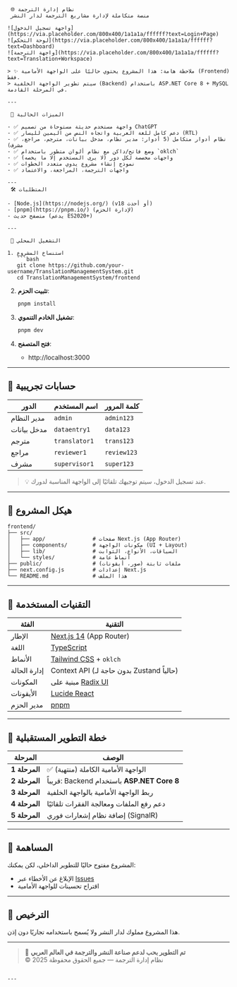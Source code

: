

```
 🌐 نظام إدارة الترجمة  
 منصة متكاملة لإدارة مشاريع الترجمة لدار النشر

![واجهة تسجيل الدخول](https://via.placeholder.com/800x400/1a1a1a/ffffff?text=Login+Page)
![لوحة التحكم](https://via.placeholder.com/800x400/1a1a1a/ffffff?text=Dashboard)
![واجهة الترجمة](https://via.placeholder.com/800x400/1a1a1a/ffffff?text=Translation+Workspace)

> ✨ ملاحظة هامة: هذا المشروع يحتوي حاليًا على الواجهة الأمامية (Frontend) فقط.  
> سيتم تطوير الواجهة الخلفية (Backend) باستخدام ASP.NET Core 8 + MySQL في المرحلة القادمة.

---

 🎯 الميزات الحالية

- ✅ واجهة مستخدم حديثة مستوحاة من تصميم ChatGPT  
- ✅ دعم كامل للغة العربية واتجاه النص من اليمين لليسار (RTL)  
- ✅ نظام أدوار متكامل (5 أدوار: مدير نظام، مدخل بيانات، مترجم، مراجع، مشرف)  
- ✅ وضع فاتح/داكن مع نظام ألوان متطور باستخدام `oklch`  
- ✅ واجهات مخصصة لكل دور (لا يرى المستخدم إلا ما يخصه)  
- ✅ نموذج إنشاء مشروع يدوي متعدد الخطوات  
- ✅ واجهات الترجمة، المراجعة، والاعتماد  

---
 🛠️ المتطلبات

- [Node.js](https://nodejs.org/) (v18 أو أحدث)
- [pnpm](https://pnpm.io/) (لإدارة الحزم)
- متصفح حديث (يدعم ES2020+)

---

 🚀 التشغيل المحلي

1. استنساخ المشروع
   ```bash
   git clone https://github.com/your-username/TranslationManagementSystem.git
   cd TranslationManagementSystem/frontend
   ```

2. **تثبيت الحزم**:
   ```bash
   pnpm install
   ```

3. **تشغيل الخادم التنموي**:
   ```bash
   pnpm dev
   ```

4. **فتح المتصفح**:
   - http://localhost:3000

---

## 🔐 حسابات تجريبية

| الدور | اسم المستخدم | كلمة المرور |
|------|--------------|-------------|
| مدير النظام | `admin` | `admin123` |
| مدخل بيانات | `dataentry1` | `data123` |
| مترجم | `translator1` | `trans123` |
| مراجع | `reviewer1` | `review123` |
| مشرف | `supervisor1` | `super123` |

> 💡 عند تسجيل الدخول، سيتم توجيهك تلقائيًا إلى الواجهة المناسبة لدورك.

---

## 📁 هيكل المشروع

```
frontend/
├── src/
│   ├── app/               # صفحات Next.js (App Router)
│   ├── components/        # مكونات الواجهة (UI + Layout)
│   ├── lib/               # السياقات، الأنواع، الثوابت
│   └── styles/            # أنماط عامة
├── public/                # ملفات ثابتة (صور، أيقونات)
├── next.config.js         # إعدادات Next.js
└── README.md              # هذا الملف
```

---

## 🧩 التقنيات المستخدمة

| الفئة | التقنية |
|------|--------|
| الإطار | [Next.js 14](https://nextjs.org/) (App Router) |
| اللغة | [TypeScript](https://www.typescriptlang.org/) |
| الأنماط | [Tailwind CSS](https://tailwindcss.com/) + `oklch` |
| إدارة الحالة | Context API (بدون حاجة لـ Zustand حالياً) |
| المكونات | مبنية على [Radix UI](https://www.radix-ui.com/) |
| الأيقونات | [Lucide React](https://lucide.dev/) |
| مدير الحزم | [pnpm](https://pnpm.io/) |

---



## 📅 خطة التطوير المستقبلية

| المرحلة | الوصف |
|---------|------|
| **المرحلة 1** | ✅ الواجهة الأمامية الكاملة (منتهية) |
| **المرحلة 2** | قريباً: Backend باستخدام **ASP.NET Core 8** |
| **المرحلة 3** | ربط الواجهة الأمامية بالواجهة الخلفية |
| **المرحلة 4** | دعم رفع الملفات ومعالجة الفقرات تلقائيًا |
| **المرحلة 5** | إضافة نظام إشعارات فوري (SignalR) |

---

## 🤝 المساهمة

المشروع مفتوح حاليًا للتطوير الداخلي، لكن يمكنك:

- الإبلاغ عن الأخطاء عبر [Issues](https://github.com/WWW-Alhnani-COM/TranslationManagementSystem/issues)
- اقتراح تحسينات للواجهة الأمامية

---

## 📜 الترخيص

هذا المشروع مملوك لدار النشر ولا يُسمح باستخدامه تجاريًا دون إذن.

---

> 🌟 **تم التطوير بحب لدعم صناعة النشر والترجمة في العالم العربي**  
> © 2025 نظام إدارة الترجمة — جميع الحقوق محفوظة
```

---
